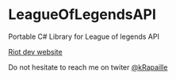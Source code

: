 LeagueOfLegendsAPI
==================

Portable C# Library for League of legends API

[Riot dev website](https://developer.riotgames.com)

Do not hesitate to reach me on twiter [@kRapaille](http://www.twitter.com/kRapaille)

